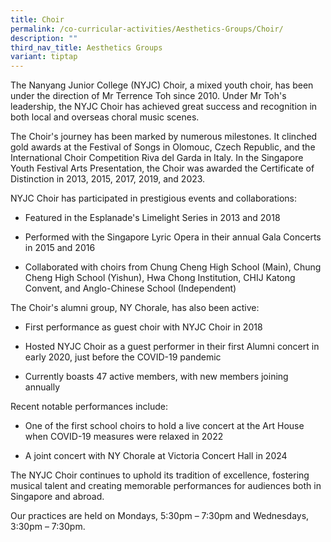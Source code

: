 ```yaml
---
title: Choir
permalink: /co-curricular-activities/Aesthetics-Groups/Choir/
description: ""
third_nav_title: Aesthetics Groups
variant: tiptap
---
```

<p>The Nanyang Junior College (NYJC) Choir, a mixed youth choir, has been
under the direction of Mr Terrence Toh since 2010. Under Mr Toh's leadership,
the NYJC Choir has achieved great success and recognition in both local
and overseas choral music scenes.</p>
<p>The Choir's journey has been marked by numerous milestones. It clinched
gold awards at the Festival of Songs in Olomouc, Czech Republic, and the
International Choir Competition Riva del Garda in Italy. In the Singapore
Youth Festival Arts Presentation, the Choir was awarded the Certificate
of Distinction in 2013, 2015, 2017, 2019, and 2023.</p>
<p>NYJC Choir has participated in prestigious events and collaborations:</p>
<ul>
<li>
<p>Featured in the Esplanade's Limelight Series in 2013 and 2018</p>
</li>
<li>
<p>Performed with the Singapore Lyric Opera in their annual Gala Concerts
in 2015 and 2016</p>
</li>
<li>
<p>Collaborated with choirs from Chung Cheng High School (Main), Chung Cheng
High School (Yishun), Hwa Chong Institution, CHIJ Katong Convent, and Anglo-Chinese
School (Independent)</p>
</li>
</ul>
<p>The Choir's alumni group, NY Chorale, has also been active:</p>
<ul>
<li>
<p>First performance as guest choir with NYJC Choir in 2018</p>
</li>
<li>
<p>Hosted NYJC Choir as a guest performer in their first Alumni concert in
early 2020, just before the COVID-19 pandemic</p>
</li>
<li>
<p>Currently boasts 47 active members, with new members joining annually&nbsp;</p>
</li>
</ul>
<p>Recent notable performances include:</p>
<ul>
<li>
<p>One of the first school choirs to hold a live concert at the Art House
when COVID-19 measures were relaxed in 2022</p>
</li>
<li>
<p>A joint concert with NY Chorale at Victoria Concert Hall in 2024</p>
</li>
</ul>
<p>The NYJC Choir continues to uphold its tradition of excellence, fostering
musical talent and creating memorable performances for audiences both in
Singapore and abroad.</p>
<p>Our practices are held on Mondays, 5:30pm – 7:30pm and Wednesdays, 3:30pm
– 7:30pm.</p>